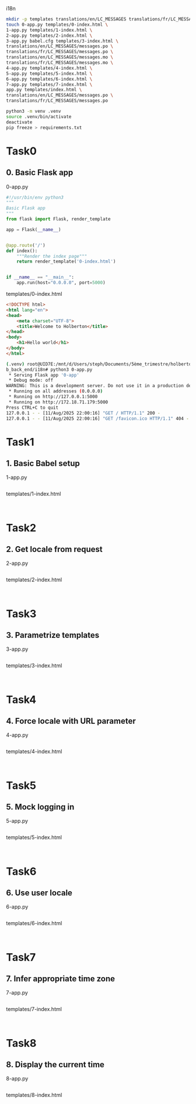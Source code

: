 i18n

```bash
mkdir -p templates translations/en/LC_MESSAGES translations/fr/LC_MESSAGES
touch 0-app.py templates/0-index.html \
1-app.py templates/1-index.html \
2-app.py templates/2-index.html \
3-app.py babel.cfg templates/3-index.html \
translations/en/LC_MESSAGES/messages.po \
translations/fr/LC_MESSAGES/messages.po \
translations/en/LC_MESSAGES/messages.mo \
translations/fr/LC_MESSAGES/messages.mo \
4-app.py templates/4-index.html \
5-app.py templates/5-index.html \
6-app.py templates/6-index.html \
7-app.py templates/7-index.html \
app.py templates/index.html \
translations/en/LC_MESSAGES/messages.po \
translations/fr/LC_MESSAGES/messages.po
```
```bash
python3 -m venv .venv
source .venv/bin/activate
deactivate
pip freeze > requirements.txt
```

# Task0
## 0. Basic Flask app

0-app.py
```python
#!/usr/bin/env python3
"""
Basic Flask app
"""
from flask import Flask, render_template

app = Flask(__name__)


@app.route('/')
def index():
    """Render the index page"""
    return render_template('0-index.html')


if __name__ == "__main__":
    app.run(host="0.0.0.0", port=5000)
```

templates/0-index.html
```html
<!DOCTYPE html>
<html lang="en">
<head>
    <meta charset="UTF-8">
    <title>Welcome to Holberton</title>
</head>
<body>
    <h1>Hello world</h1>
</body>
</html>
```

```bash
(.venv) root@UID7E:/mnt/d/Users/steph/Documents/5ème_trimestre/holbertonschool-we
b_back_end/i18n# python3 0-app.py
 * Serving Flask app '0-app'
 * Debug mode: off
WARNING: This is a development server. Do not use it in a production deployment. Use a production WSGI server instead.
 * Running on all addresses (0.0.0.0)
 * Running on http://127.0.0.1:5000
 * Running on http://172.18.71.179:5000
Press CTRL+C to quit
127.0.0.1 - - [11/Aug/2025 22:00:16] "GET / HTTP/1.1" 200 -
127.0.0.1 - - [11/Aug/2025 22:00:16] "GET /favicon.ico HTTP/1.1" 404 -

```

# Task1
## 1. Basic Babel setup

1-app.py
```python

```

templates/1-index.html
```html

```

```bash

```


# Task2
## 2. Get locale from request

2-app.py
```python

```

templates/2-index.html
```html

```

```bash

```

# Task3
## 3. Parametrize templates

3-app.py
```python

```

templates/3-index.html
```html

```

```bash

```

# Task4
## 4. Force locale with URL parameter

4-app.py
```python

```

templates/4-index.html
```html

```

```bash

```


# Task5
## 5. Mock logging in

5-app.py
```python

```

templates/5-index.html
```html

```

```bash

```


# Task6
## 6. Use user locale

6-app.py
```python

```

templates/6-index.html
```html

```

```bash

```


# Task7
## 7. Infer appropriate time zone

7-app.py
```python

```

templates/7-index.html
```html

```

```bash

```

# Task8
## 8. Display the current time

8-app.py
```python

```

templates/8-index.html
```html

```

```bash

```



